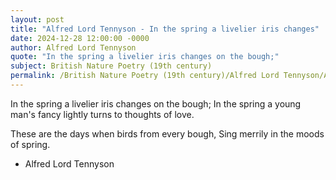 ```yaml
---
layout: post
title: "Alfred Lord Tennyson - In the spring a livelier iris changes"
date: 2024-12-28 12:00:00 -0000
author: Alfred Lord Tennyson
quote: "In the spring a livelier iris changes on the bough;"
subject: British Nature Poetry (19th century)
permalink: /British Nature Poetry (19th century)/Alfred Lord Tennyson/Alfred Lord Tennyson - In the spring a livelier iris changes
---
```


In the spring a livelier iris changes on the bough;
In the spring a young man's fancy lightly turns to thoughts of love.

These are the days when birds from every bough,
Sing merrily in the moods of spring.

- Alfred Lord Tennyson
